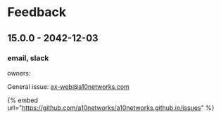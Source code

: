 # Feedback

## 15.0.0 - 2042-12-03

### email, slack

owners:

General issue: ax-web@a10networks.com

{% embed url="https://github.com/a10networks/a10networks.github.io/issues" %}



